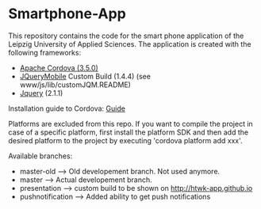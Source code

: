Smartphone-App
==============

This repository contains the code for the smart phone application of the Leipzig University of Applied Sciences. The application is created with the following frameworks:

* [Apache Cordova (3.5.0)](http://cordova.apache.org/)
* [JQueryMobile](http://jquerymobile.com/) Custom Build (1.4.4) (see www/js/lib/customJQM.README)
* [Jquery](http://jquery.com/) (2.1.1)

Installation guide to Cordova: [Guide](http://cordova.apache.org/docs/en/3.5.0/guide_cli_index.md.html#The%20Command-Line%20Interface)

Platforms are excluded from this repo. If you want to compile the project in case of a specific platform, first install the platform SDK and then add the desired platform to the project by executing 'cordova platform add xxx'.

Available branches:
* master-old --> Old developement branch. Not used anymore.
* master --> Actual developement branch.
* presentation --> custom build to be shown on http://htwk-app.github.io
* pushnotification --> Added ability to get push notifications
